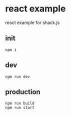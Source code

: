 # react example

react example for shack.js

## init

```
npm i
```

## dev

```
npm run dev
```


## production

```
npm run build
npm run start
```